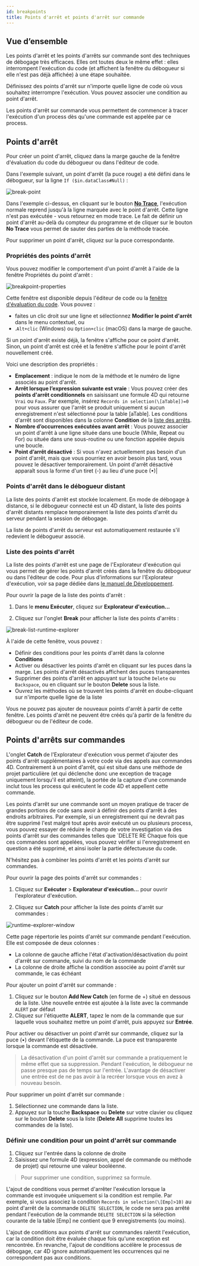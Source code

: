 ```yaml
---
id: breakpoints
title: Points d'arrêt et points d'arrêt sur commande
---
```


## Vue d’ensemble

Les points d'arrêt et les points d'arrêts sur commande sont des techniques de débogage très efficaces. Elles ont toutes deux le même effet : elles interrompent l'exécution du code (et affichent la fenêtre du débogueur si elle n'est pas déjà affichée) à une étape souhaitée.

Définissez des points d'arrêt sur n'importe quelle ligne de code où vous souhaitez interrompre l'exécution. Vous pouvez associer une condition au point d'arrêt.

Les points d'arrêt sur commande vous permettent de commencer à tracer l'exécution d'un process dès qu'une commande est appelée par ce process.

## Points d'arrêt

Pour créer un point d'arrêt, cliquez dans la marge gauche de la fenêtre d'évaluation du code du débogueur ou dans l'éditeur de code.

Dans l'exemple suivant, un point d'arrêt (la puce rouge) a été défini dans le débogueur, sur la ligne `If ($in.dataClass#Null)` :

![break-point](../assets/en/Debugging/break.png)

Dans l'exemple ci-dessus, en cliquant sur le bouton [**No Trace**](./debugger.md/#no-trace), l'exécution normale reprend jusqu'à la ligne marquée avec le point d'arrêt. Cette ligne n'est pas exécutée - vous retournez en mode trace. Le fait de définir un point d'arrêt au-delà du compteur du programme et de cliquer sur le bouton **No Trace** vous permet de sauter des parties de la méthode tracée.

Pour supprimer un point d'arrêt, cliquez sur la puce correspondante.

### Propriétés des points d'arrêt

Vous pouvez modifier le comportement d'un point d'arrêt à l'aide de la fenêtre Propriétés du point d'arrêt :

![breakpoint-properties](../assets/en/Debugging/breakpoint-properties.png)

Cette fenêtre est disponible depuis l'éditeur de code ou la [fenêtre d'évaluation du code](debugger.md#source-code-pane). Vous pouvez :

- faites un clic droit sur une ligne et sélectionnez **Modifier le point d'arrêt** dans le menu contextuel, ou
- .`Alt+clic` (Windows) ou `Option+clic` (macOS) dans la marge de gauche.

Si un point d'arrêt existe déjà, la fenêtre s'affiche pour ce point d'arrêt. Sinon, un point d'arrêt est créé et la fenêtre s'affiche pour le point d'arrêt nouvellement créé.

Voici une description des propriétés :

- **Emplacement** : indique le nom de la méthode et le numéro de ligne associés au point d'arrêt.
- **Arrêt lorsque l’expression suivante est vraie** : Vous pouvez créer des **points d'arrêt conditionnels** en saisissant une formule 4D qui retourne `Vrai` ou `Faux`. Par exemple, insérez `Records in selection(\[aTable])=0` pour vous assurer que l'arrêt se produit uniquement si aucun enregistrement n'est sélectionné pour la table \[aTable]. Les conditions d'arrêt sont disponibles dans la colonne **Condition** de la [liste des arrêts](#break-list).
- **Nombre d’occurrences exécutées avant arrêt** : Vous pouvez associer un point d'arrêt à une ligne située dans une boucle (While, Repeat ou For) ou située dans une sous-routine ou une fonction appelée depuis une boucle.
- **Point d’arrêt désactivé** : Si vous n'avez actuellement pas besoin d'un point d'arrêt, mais que vous pourriez en avoir besoin plus tard, vous pouvez le désactiver temporairement. Un point d'arrêt désactivé apparaît sous la forme d'un tiret (-) au lieu d'une puce (•)|

### Points d'arrêt dans le débogueur distant

La liste des points d'arrêt est stockée localement. En mode de débogage à distance, si le débogueur connecté est un 4D distant, la liste des points d'arrêt distants remplace temporairement la liste des points d'arrêt du serveur pendant la session de débogage.

La liste de points d'arrêt du serveur est automatiquement restaurée s'il redevient le débogueur associé.

### Liste des points d'arrêt

La liste des points d'arrêt est une page de l'Explorateur d'exécution qui vous permet de gérer les points d'arrêt créés dans la fenêtre du débogueur ou dans l'éditeur de code. Pour plus d'informations sur l'Explorateur d'exécution, voir sa page dédiée dans [le manuel de Développement](https://doc.4d.com/4Dv19/4D/19/Runtime-Explorer.200-5416614.en.html).

Pour ouvrir la page de la liste des points d'arrêt :

1. Dans le **menu Exécuter**, cliquez sur **Explorateur d'exécution...**

2. Cliquez sur l'onglet **Break** pour afficher la liste des points d'arrêts :

![break-list-runtime-explorer](../assets/en/Debugging/break-list.png)

À l'aide de cette fenêtre, vous pouvez :

- Définir des conditions pour les points d'arrêt dans la colonne **Conditions**
- Activer ou désactiver les points d'arrêt en cliquant sur les puces dans la marge. Les points d'arrêt désactivés affichent des puces transparentes
- Supprimer des points d'arrêt en appuyant sur la touche `Delete` ou `Backspace`, ou en cliquant sur le bouton **Delete** sous la liste.
- Ouvrez les méthodes où se trouvent les points d'arrêt en doube-cliquant sur n'importe quelle ligne de la liste

Vous ne pouvez pas ajouter de nouveaux points d'arrêt à partir de cette fenêtre. Les points d'arrêt ne peuvent être créés qu'à partir de la fenêtre du débogueur ou de l'éditeur de code.

## Points d'arrêts sur commandes

L'onglet **Catch** de l'Explorateur d'exécution vous permet d'ajouter des points d'arrêt supplémentaires à votre code via des appels aux commandes 4D. Contrairement à un point d'arrêt, qui est situé dans une méthode de projet particulière (et qui déclenche donc une exception de traçage uniquement lorsqu'il est atteint), la portée de la capture d'une commande inclut tous les process qui exécutent le code 4D et appellent cette commande.

Les points d'arrêt sur une commande sont un moyen pratique de tracer de grandes portions de code sans avoir à définir des points d'arrêt à des endroits arbitraires. Par exemple, si un enregistrement qui ne devrait pas être supprimé l'est malgré tout après avoir exécuté un ou plusieurs process, vous pouvez essayer de réduire le champ de votre investigation via des points d'arrêt sur des commandes telles que \`DELETE RE Chaque fois que ces commandes sont appelées, vous pouvez vérifier si l'enregistrement en question a été supprimé, et ainsi isoler la partie défectueuse du code.

N'hésitez pas à combiner les points d'arrêt et les points d'arrêt sur commandes.

Pour ouvrir la page des points d'arrêt sur commandes :

1. Cliquez sur **Exécuter** > **Explorateur d'exécution...** pour ouvrir l'explorateur d'exécution.

2. Cliquez sur **Catch** pour afficher la liste des points d'arrêt sur commandes :

![runtime-explorer-window](../assets/en/Debugging/catch-command.png)

Cette page répertorie les points d'arrêt sur commande pendant l'exécution. Elle est composée de deux colonnes :

- La colonne de gauche affiche l'état d'activation/désactivation du point d'arrêt sur commande, suivi du nom de la commande
- La colonne de droite affiche la condition associée au point d'arrêt sur commande, le cas échéant

Pour ajouter un point d'arrêt sur commande :

1. Cliquez sur le bouton **Add New Catch** (en forme de +) situé en dessous de la liste. Une nouvelle entrée est ajoutée à la liste avec la commande `ALERT` par défaut
2. Cliquez sur l'étiquette **ALERT**, tapez le nom de la commande que sur laquelle vous souhaitez mettre un point d'arrêt, puis appuyez sur **Entrée**.

Pour activer ou désactiver un point d'arrêt sur commande, cliquez sur la puce (•) devant l'étiquette de la commande.
La puce est transparente lorsque la commande est désactivée.

> La désactivation d'un point d'arrêt sur commande a pratiquement le même effet que sa suppression. Pendant l'exécution, le débogueur ne passe presque pas de temps sur l'entrée. L'avantage de désactiver une entrée est de ne pas avoir à la recréer lorsque vous en avez à nouveau besoin.

Pour supprimer un point d'arrêt sur commande :

1. Sélectionnez une commande dans la liste.
2. Appuyez sur la touche **Backspace** ou **Delete** sur votre clavier ou cliquez sur le bouton **Delete** sous la liste (**Delete All** supprime toutes les commandes de la liste).

### Définir une condition pour un point d'arrêt sur commande

1. Cliquez sur l'entrée dans la colonne de droite
2. Saisissez une formule 4D (expression, appel de commande ou méthode de projet) qui retourne une valeur booléenne.

> Pour supprimer une condition, supprimez sa formule.

L'ajout de conditions vous permet d'arrêter l'exécution lorsque la commande est invoquée uniquement si la condition est remplie. Par exemple, si vous associez la condition `Records in selection(\[Emp]>10)` au point d'arrêt de la commande `DELETE SELECTION`, le code ne sera pas arrêté pendant l'exécution de la commande `DELETE SELECTION` si la sélection courante de la table \[Emp] ne contient que 9 enregistrements (ou moins).

L'ajout de conditions aux points d'arrêt sur commandes ralentit l'exécution, car la condition doit être évaluée chaque fois qu'une exception est rencontrée. En revanche, l'ajout de conditions accélère le processus de débogage, car 4D ignore automatiquement les occurrences qui ne correspondent pas aux conditions.
